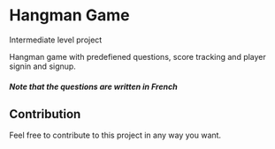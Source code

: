 # Hangman Game

Intermediate level project

Hangman game with predefiened questions, score tracking and player signin and signup.

##### Note that the questions are written in French

## Contribution

Feel free to contribute to this project in any way you want.
